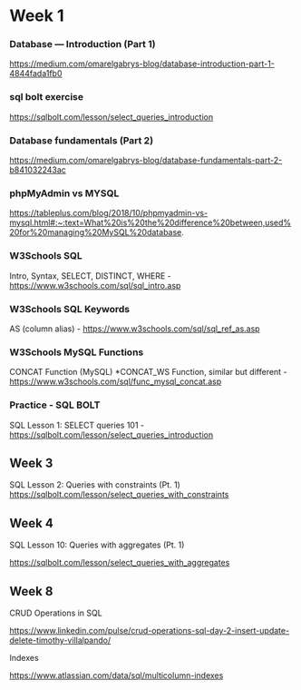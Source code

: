 # Week 1

### Database — Introduction (Part 1)
https://medium.com/omarelgabrys-blog/database-introduction-part-1-4844fada1fb0

### sql bolt exercise
https://sqlbolt.com/lesson/select_queries_introduction

### Database fundamentals (Part 2)
https://medium.com/omarelgabrys-blog/database-fundamentals-part-2-b841032243ac

### phpMyAdmin vs MYSQL
https://tableplus.com/blog/2018/10/phpmyadmin-vs-mysql.html#:~:text=What%20is%20the%20difference%20between,used%20for%20managing%20MySQL%20database.

### W3Schools SQL
Intro, Syntax, SELECT, DISTINCT, WHERE - https://www.w3schools.com/sql/sql_intro.asp

### W3Schools SQL Keywords
AS (column alias) - https://www.w3schools.com/sql/sql_ref_as.asp

### W3Schools MySQL Functions
CONCAT Function (MySQL)
	*CONCAT_WS Function, similar but different - https://www.w3schools.com/sql/func_mysql_concat.asp

### Practice - SQL BOLT
SQL Lesson 1: SELECT queries 101 - https://sqlbolt.com/lesson/select_queries_introduction


## Week 3

SQL Lesson 2: Queries with constraints (Pt. 1)
https://sqlbolt.com/lesson/select_queries_with_constraints

## Week 4

SQL Lesson 10: Queries with aggregates (Pt. 1)

https://sqlbolt.com/lesson/select_queries_with_aggregates

## Week 8

CRUD Operations in SQL

https://www.linkedin.com/pulse/crud-operations-sql-day-2-insert-update-delete-timothy-villalpando/

Indexes

https://www.atlassian.com/data/sql/multicolumn-indexes